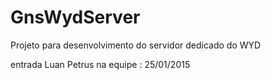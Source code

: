 # GnsWydServer
Projeto para desenvolvimento do servidor dedicado do WYD

entrada Luan Petrus na equipe : 25/01/2015
